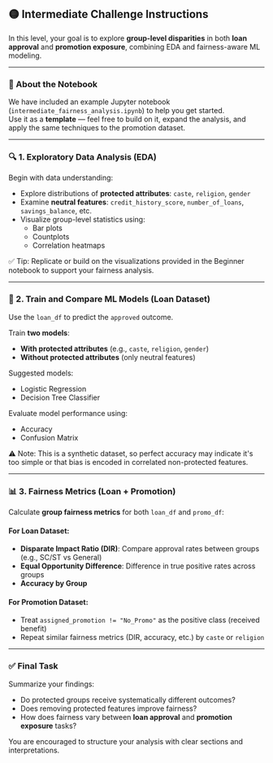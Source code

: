 ## 🟡 Intermediate Challenge Instructions

In this level, your goal is to explore **group-level disparities** in both **loan approval** and **promotion exposure**, combining EDA and fairness-aware ML modeling.

---

### 📘 About the Notebook

We have included an example Jupyter notebook (`intermediate_fairness_analysis.ipynb`) to help you get started.  
Use it as a **template** — feel free to build on it, expand the analysis, and apply the same techniques to the promotion dataset.

---

### 🔍 1. Exploratory Data Analysis (EDA)

Begin with data understanding:
- Explore distributions of **protected attributes**: `caste`, `religion`, `gender`
- Examine **neutral features**: `credit_history_score`, `number_of_loans`, `savings_balance`, etc.
- Visualize group-level statistics using:
  - Bar plots
  - Countplots
  - Correlation heatmaps

✅ Tip: Replicate or build on the visualizations provided in the Beginner notebook to support your fairness analysis.

---

### 🤖 2. Train and Compare ML Models (Loan Dataset)

Use the `loan_df` to predict the `approved` outcome.

Train **two models**:
- **With protected attributes** (e.g., `caste`, `religion`, `gender`)
- **Without protected attributes** (only neutral features)

Suggested models:
- Logistic Regression
- Decision Tree Classifier

Evaluate model performance using:
- Accuracy
- Confusion Matrix

⚠️ Note: This is a synthetic dataset, so perfect accuracy may indicate it's too simple or that bias is encoded in correlated non-protected features.

---

### 📊 3. Fairness Metrics (Loan + Promotion)

Calculate **group fairness metrics** for both `loan_df` and `promo_df`:

#### For Loan Dataset:
- **Disparate Impact Ratio (DIR)**: Compare approval rates between groups (e.g., SC/ST vs General)
- **Equal Opportunity Difference**: Difference in true positive rates across groups
- **Accuracy by Group**

#### For Promotion Dataset:
- Treat `assigned_promotion != "No_Promo"` as the positive class (received benefit)
- Repeat similar fairness metrics (DIR, accuracy, etc.) by `caste` or `religion`

---

### ✅ Final Task

Summarize your findings:
- Do protected groups receive systematically different outcomes?
- Does removing protected features improve fairness?
- How does fairness vary between **loan approval** and **promotion exposure** tasks?

You are encouraged to structure your analysis with clear sections and interpretations.
